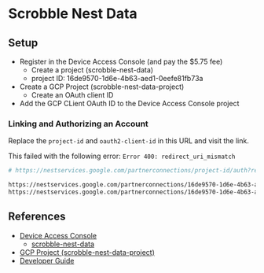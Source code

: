 # Scrobble Nest Data

## Setup

- Register in the Device Access Console (and pay the $5.75 fee)
  - Create a project (scrobble-nest-data)
  - project ID: 16de9570-1d6e-4b63-aed1-0eefe81fb73a
- Create a GCP Project (scrobble-nest-data-project)
  - Create an OAuth client ID
- Add the GCP CLient OAuth ID to the Device Access Console project

### Linking and Authorizing an Account

Replace the `project-id` and `oauth2-client-id` in this URL and visit the link.

This failed with the following error: `Error 400: redirect_uri_mismatch`

```bash
# https://nestservices.google.com/partnerconnections/project-id/auth?redirect_uri=https://www.google.com&access_type=offline&prompt=consent&client_id=oauth2-client-id&response_type=code&scope=https://www.googleapis.com/auth/sdm.service

https://nestservices.google.com/partnerconnections/16de9570-1d6e-4b63-aed1-0eefe81fb73a/auth?redirect_uri=https://www.google.com&access_type=offline&prompt=consent&client_id=507097740414-h5dcju4gu9kl9l21vla26ul6k4ptq970.apps.googleusercontent.com&response_type=code&scope=https://www.googleapis.com/auth/sdm.service
https://nestservices.google.com/partnerconnections/16de9570-1d6e-4b63-aed1-0eefe81fb73a/auth?redirect_uri=https://www.google.com&access_type=offline&prompt=consent&client_id=507097740414-h5dcju4gu9kl9l21vla26ul6k4ptq970.apps.googleusercontent.com&response_type=code&scope=https://www.googleapis.com/auth/sdm.service

```

## References

- [Device Access Console](https://console.nest.google.com/device-access/project-list)
  - [scrobble-nest-data](https://console.nest.google.com/device-access/project/16de9570-1d6e-4b63-aed1-0eefe81fb73a/information)
- [GCP Project (scrobble-nest-data-project)](https://console.cloud.google.com/apis/credentials?project=scrobble-nest-data-project)
- [Developer Guide](https://developers.google.com/nest/device-access/api/thermostat)
